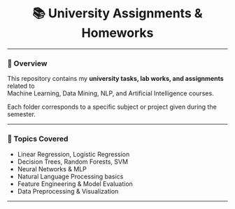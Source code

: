 <h1 align="center">📚 University Assignments & Homeworks</h1>

---

### 🎯 Overview  
This repository contains my **university tasks, lab works, and assignments** related to  
Machine Learning, Data Mining, NLP, and Artificial Intelligence courses.  

Each folder corresponds to a specific subject or project given during the semester.

---

### 🧠 Topics Covered  
- Linear Regression, Logistic Regression  
- Decision Trees, Random Forests, SVM  
- Neural Networks & MLP  
- Natural Language Processing basics  
- Feature Engineering & Model Evaluation  
- Data Preprocessing & Visualization  

---
